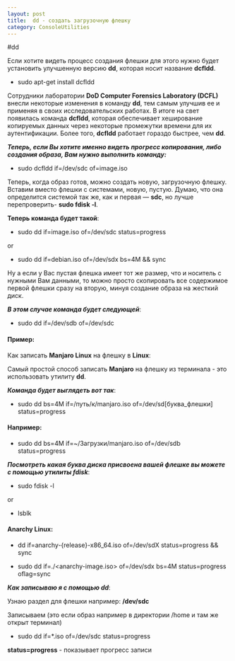 ```yaml
---
layout: post
title:  dd - создать загрузочную флешку
category: ConsoleUtilities
---
```

#dd

 Если хотите видеть процесс создания флешки
 для этого нужно будет установить улучшенную версию **dd**, которая носит 
 название **dcfldd**.

- sudo apt-get install dcfldd

 Сотрудники лаборатории **DoD Computer Forensics Laboratory (DCFL)** внесли некоторые изменения в 
  команду **dd**, тем самым улучшив ее и применяя в своих исследовательских работах. В итоге на 
 свет 
  появилась команда **dcfldd**, которая обеспечивает хеширование копируемых данных через некоторые 
  промежутки времени для их аутентификации. Более того, **dcfldd** работает гораздо быстрее, чем 
 **dd**. 

 ***Теперь, если Вы хотите именно видеть прогресс копирования, либо создания образа, Вам нужно 
 выполнить команду:***

- sudo dcfldd if=/dev/sdc of=image.iso

 Теперь, когда образ готов, можно создать новую, загрузочную флешку. Вставим вместо флешки с 
  системами, новую, пустую. Думаю, что она определится системой так же, как и первая — **sdc**, но 
 лучше перепроверить- **sudo fdisk -l**. 
 
**Теперь команда будет такой**:

- sudo dd if=image.iso of=/dev/sdc status=progress

or 

- sudo dd if=debian.iso of=/dev/sdx bs=4M && sync

 Ну а если у Вас пустая флешка имеет тот же размер, что и носитель с нужными Вам данными, то 
  можно просто скопировать все содержимое первой флешки сразу на вторую, минуя создание образа 
 на жесткий диск.
 
***В этом случае команда будет следующей***:

- sudo dd if=/dev/sdb of=/dev/sdc

#### Пример:

Как записать **Manjaro Linux** на флешку в **Linux**:

 Самый простой способ записать **Manjaro** на флешку из терминала - это использовать утилиту 
 **dd**.   

***Команда будет выглядеть вот так***:

- sudo dd bs=4M if=/путь/к/manjaro.iso of=/dev/sd[буква_флешки] status=progress

#### Например:

- sudo dd bs=4M if=~/Загрузки/manjaro.iso of=/dev/sdb status=progress

***Посмотреть какая буква диска присвоена вашей флешке вы можете с помощью утилиты fdisk***:

- sudo fdisk -l

or

- lsblk

#### Anarchy Linux:

- dd if=anarchy-{release}-x86_64.iso of=/dev/sdX status=progress && sync

- sudo dd if=./<anarchy-image.iso> of=/dev/sdx bs=4M status=progress oflag=sync

***Как записываю я с помощью dd***:

Узнаю раздел для флешки например: **/dev/sdc**

Записываем (это если образ например в директории /home и там же открыт терминал)

- sudo dd if=*.iso of=/dev/sdc status=progress

**status=progress** - показывает прогресс записи
